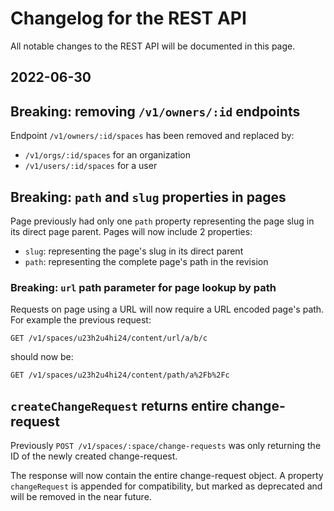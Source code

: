 # Changelog for the REST API

All notable changes to the REST API will be documented in this page.

## 2022-06-30

## Breaking: removing `/v1/owners/:id` endpoints

Endpoint `/v1/owners/:id/spaces` has been removed and replaced by:
- `/v1/orgs/:id/spaces` for an organization
- `/v1/users/:id/spaces` for a user

## Breaking: `path` and `slug` properties in pages

Page previously had only one `path` property representing the page slug in its direct page parent.
Pages will now include 2 properties:

- `slug`: representing the page's slug in its direct parent
- `path`: representing the complete page's path in the revision

### Breaking: `url` path parameter for page lookup by path

Requests on page using a URL will now require a URL encoded page's path.
For example the previous request:

```
GET /v1/spaces/u23h2u4hi24/content/url/a/b/c
```

should now be:

```
GET /v1/spaces/u23h2u4hi24/content/path/a%2Fb%2Fc
```

## `createChangeRequest` returns entire change-request

Previously `POST /v1/spaces/:space/change-requests` was only returning the ID of the newly created change-request.

The response will now contain the entire change-request object. A property `changeRequest` is appended for compatibility, but marked as deprecated and will be removed in the near future.